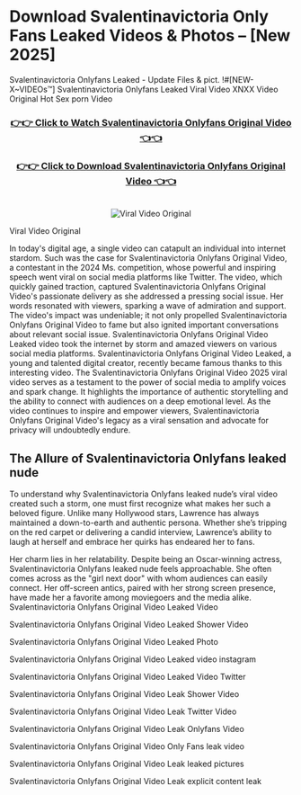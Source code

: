 # Download Svalentinavictoria Only Fans Leaked Videos & Photos – [New 2025]

Svalentinavictoria Onlyfans Leaked - Update Files & pict. !#[NEW-X~VIDEOs™] Svalentinavictoria Onlyfans Leaked Viral Video XNXX Video Original Hot Sex porn Video
<br>
<div align="center">
<h3><a href="https://links2leaks.com?utm_source=svalentinavictoria&utm_medium=gitlong" rel="nofollow">👉👉 Click to Watch Svalentinavictoria Onlyfans Original Video 👈👈</a></h3>
<h3><a href="https://links2leaks.com?utm_source=svalentinavictoria&utm_medium=gitlong" rel="nofollow">👉👉 Click to Download Svalentinavictoria Onlyfans Original Video 👈👈</a></h3>
<br>
<a href="https://links2leaks.com?utm_source=svalentinavictoria&utm_medium=gitlong" rel="nofollow"><img src="https://i.ibb.co/Gkj2r4b/banner.png" alt="Viral Video Original" style="max-width: 100%; display: inline-block;" data-target="animated-image.originalImage"></a>
</div>

Viral Video Original

In today's digital age, a single video can catapult an individual into internet stardom. Such was the case for Svalentinavictoria Onlyfans Original Video, a contestant in the 2024 Ms. competition, whose powerful and inspiring speech went viral on social media platforms like Twitter.
The video, which quickly gained traction, captured Svalentinavictoria Onlyfans Original Video's passionate delivery as she addressed a pressing social issue. Her words resonated with viewers, sparking a wave of admiration and support. The video's impact was undeniable; it not only propelled Svalentinavictoria Onlyfans Original Video to fame but also ignited important conversations about relevant social issue.
Svalentinavictoria Onlyfans Original Video Leaked video took the internet by storm and amazed viewers on various social media platforms. Svalentinavictoria Onlyfans Original Video Leaked, a young and talented digital creator, recently became famous thanks to this interesting video.
The Svalentinavictoria Onlyfans Original Video 2025 viral video serves as a testament to the power of social media to amplify voices and spark change. It highlights the importance of authentic storytelling and the ability to connect with audiences on a deep emotional level. As the video continues to inspire and empower viewers, Svalentinavictoria Onlyfans Original Video's legacy as a viral sensation and advocate for privacy will undoubtedly endure.

<h2>The Allure of Svalentinavictoria Onlyfans leaked nude</h2>


To understand why Svalentinavictoria Onlyfans leaked nude’s viral video created such a storm, one must first recognize what makes her such a beloved figure. Unlike many Hollywood stars, Lawrence has always maintained a down-to-earth and authentic persona. Whether she’s tripping on the red carpet or delivering a candid interview, Lawrence’s ability to laugh at herself and embrace her quirks has endeared her to fans.

Her charm lies in her relatability. Despite being an Oscar-winning actress, Svalentinavictoria Onlyfans leaked nude feels approachable. She often comes across as the "girl next door" with whom audiences can easily connect. Her off-screen antics, paired with her strong screen presence, have made her a favorite among moviegoers and the media alike.
Svalentinavictoria Onlyfans Original Video Leaked Video

Svalentinavictoria Onlyfans Original Video Leaked Shower Video

Svalentinavictoria Onlyfans Original Video Leaked Photo

Svalentinavictoria Onlyfans Original Video Leaked video instagram

Svalentinavictoria Onlyfans Original Video Leaked Video Twitter

Svalentinavictoria Onlyfans Original Video Leak Shower Video

Svalentinavictoria Onlyfans Original Video Leak Twitter Video

Svalentinavictoria Onlyfans Original Video Leak Onlyfans Video

Svalentinavictoria Onlyfans Original Video Only Fans leak video

Svalentinavictoria Onlyfans Original Video Leak leaked pictures

Svalentinavictoria Onlyfans Original Video Leak explicit content leak